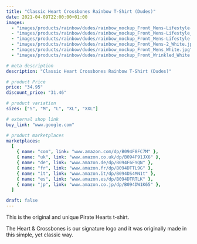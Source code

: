 ```yaml
---
title: "Classic Heart Crossbones Rainbow T-Shirt (Dudes)"
date: 2021-04-09T22:00:00+01:00
images:
  - "images/products/rainbow/dudes/rainbow_mockup_Front_Mens-Lifestyle-3_White.jpg"
  - "images/products/rainbow/dudes/rainbow_mockup_Front_Mens-Lifestyle_White.jpg"
  - "images/products/rainbow/dudes/rainbow_mockup_Front_Mens-Lifestyle-2_White.jpg"
  - "images/products/rainbow/dudes/rainbow_mockup_Front_Mens-2_White.jpg"
  - "images/products/rainbow/dudes/rainbow_mockup_Front_Mens_White.jpg"
  - "images/products/rainbow/dudes/rainbow_mockup_Front_Wrinkled_White.jpg"

# meta description
description: "Classic Heart Crossbones Rainbow T-Shirt (Dudes)"

# product Price
price: "34.95"
discount_price: "31.46"

# product variation
sizes: ["S", "M", "L", "XL", "XXL"]

# external shop link
buy_link: "www.google.com"

# product marketplaces
marketplaces:
  [
    { name: "com", link: "www.amazon.com/dp/B094F8FC7M" },
    { name: "uk", link: "www.amazon.co.uk/dp/B094F91JX6" },
    { name: "de", link: "www.amazon.de/dp/B094F6FYQN" },
    { name: "fr", link: "www.amazon.fr/dp/B094DTTL9G" },
    { name: "it", link: "www.amazon.it/dp/B094DS4MN1t" },
    { name: "es", link: "www.amazon.es/dp/B094DTRTLK" },
    { name: "jp", link: "www.amazon.co.jp/dp/B094DW1K65" },
  ]

draft: false
---
```


This is the original and unique Pirate Hearts t-shirt.

The Heart & Crossbones is our signature logo and it was originally made in this simple, yet classic way.
